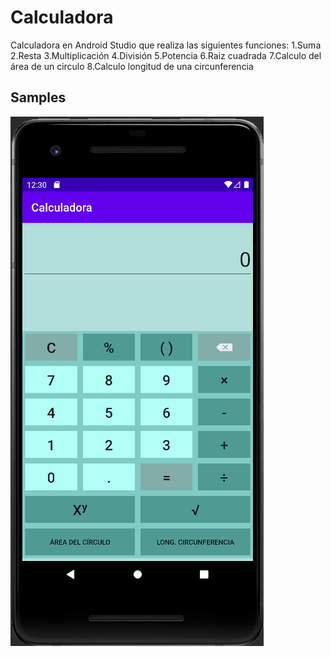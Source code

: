 # Calculadora
Calculadora en Android Studio que realiza las siguientes funciones:
1.Suma
2.Resta
3.Multiplicación
4.División
5.Potencia
6.Raiz cuadrada
7.Calculo del área de un circulo
8.Calculo longitud de una circunferencia
## Samples

![](sampledata/01.png)